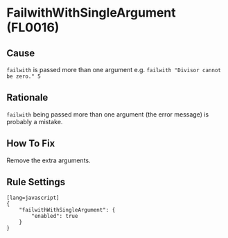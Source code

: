 # FailwithWithSingleArgument (FL0016)

## Cause

`failwith` is passed more than one argument e.g. `failwith "Divisor cannot be zero." 5`

## Rationale

`failwith` being passed more than one argument (the error message) is probably a mistake.

## How To Fix

Remove the extra arguments.

## Rule Settings

	[lang=javascript]
    {
        "failwithWithSingleArgument": { 
            "enabled": true
        }
    }